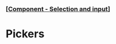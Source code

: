 ### [[Component - Selection and input](./human-interface-guidelines-markdown/component/selection-and-input.md)]  
  
# **Pickers**  

